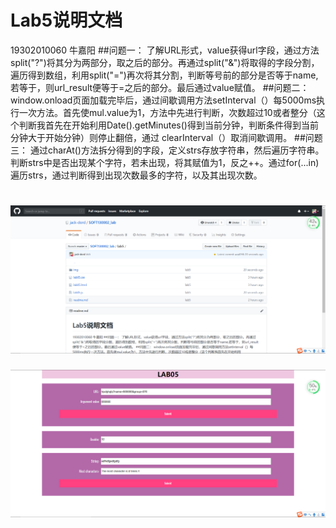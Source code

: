 # Lab5说明文档
 19302010060 牛嘉阳
 ##问题一：
   了解URL形式，value获得url字段，通过方法split("?")将其分为两部分，取之后的部分。再通过split("&")将取得的字段分割，遍历得到数组，利用split("=")再次将其分割，判断等号前的部分是否等于name,若等于，则url_result便等于=之后的部分。最后通过value赋值。
 ##问题二：
   window.onload页面加载完毕后，通过间歇调用方法setInterval（）每5000ms执行一次方法。首先使mul.value为1，方法中先进行判断，次数超过10或者整分（这个判断我首先在开始利用Date().getMinutes()得到当前分钟，判断条件得到当前分钟大于开始分钟）则停止翻倍，通过 clearInterval（）取消间歇调用。
 ##问题三：
   通过charAt()方法拆分得到的字段，定义strs存放字符串，然后遍历字符串。判断strs中是否出现某个字符，若未出现，将其赋值为1，反之++。通过for(...in)遍历strs，通过判断得到出现次数最多的字符，以及其出现次数。
           
  ![](img/1.png)
  ===
  ![](img/2.png)  